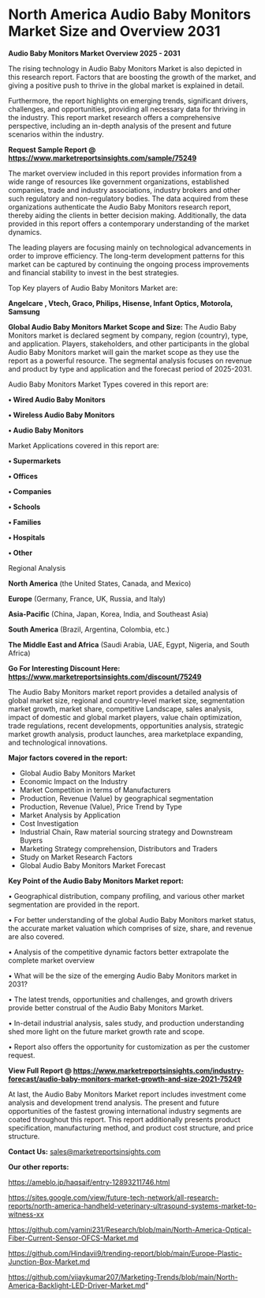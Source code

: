 # North America Audio Baby Monitors Market Size and Overview 2031

<Strong> Audio Baby Monitors Market Overview 2025 - 2031</strong>

The rising technology in Audio Baby Monitors Market is also depicted in this research report. Factors that are boosting the growth of the market, and giving a positive push to thrive in the global market is explained in detail.

Furthermore, the report highlights on emerging trends, significant drivers, challenges, and opportunities, providing all necessary data for thriving in the industry. This report market research offers a comprehensive perspective, including an in-depth analysis of the present and future scenarios within the industry.

<strong>Request Sample Report @ <a href=https://www.marketreportsinsights.com/sample/75249>https://www.marketreportsinsights.com/sample/75249</a></strong>

The market overview included in this report provides information from a wide range of resources like government organizations, established companies, trade and industry associations, industry brokers and other such regulatory and non-regulatory bodies. The data acquired from these organizations authenticate the Audio Baby Monitors research report, thereby aiding the clients in better decision making. Additionally, the data provided in this report offers a contemporary understanding of the market dynamics.

The leading players are focusing mainly on technological advancements in order to improve efficiency. The long-term development patterns for this market can be captured by continuing the ongoing process improvements and financial stability to invest in the best strategies.

Top Key players of Audio Baby Monitors Market are:

<strong>Angelcare , Vtech, Graco, Philips, Hisense, Infant Optics, Motorola, Samsung</strong>

<strong><b>Global Audio Baby Monitors Market Scope and Size:</b></strong>
The Audio Baby Monitors market is declared segment by company, region (country), type, and application. Players, stakeholders, and other participants in the global Audio Baby Monitors market will gain the market scope as they use the report as a powerful resource. The segmental analysis focuses on revenue and product by type and application and the forecast period of 2025-2031.

Audio Baby Monitors Market Types covered in this report are:

<strong>• Wired Audio Baby Monitors

• Wireless Audio Baby Monitors

• Audio Baby Monitors</strong>

Market Applications covered in this report are:

<strong>• Supermarkets

• Offices

• Companies

• Schools

• Families

• Hospitals

• Other</strong> 

Regional Analysis

<strong>North America</strong> (the United States, Canada, and Mexico)

<strong>Europe</strong> (Germany, France, UK, Russia, and Italy)

<strong>Asia-Pacific</strong> (China, Japan, Korea, India, and Southeast Asia)

<strong>South America</strong> (Brazil, Argentina, Colombia, etc.)

<strong>The Middle East and Africa</strong> (Saudi Arabia, UAE, Egypt, Nigeria, and South Africa)

<strong>Go For Interesting Discount Here: <a href=https://www.marketreportsinsights.com/discount/75249>https://www.marketreportsinsights.com/discount/75249</a></strong>

The Audio Baby Monitors market report provides a detailed analysis of global market size, regional and country-level market size, segmentation market growth, market share, competitive Landscape, sales analysis, impact of domestic and global market players, value chain optimization, trade regulations, recent developments, opportunities analysis, strategic market growth analysis, product launches, area marketplace expanding, and technological innovations.

<strong><b>Major factors covered in the report:</b></strong>
<ul>
  <li>Global Audio Baby Monitors Market </li>
  <li>Economic Impact on the Industry</li>
  <li>Market Competition in terms of Manufacturers</li>
  <li>Production, Revenue (Value) by geographical segmentation</li>
  <li>Production, Revenue (Value), Price Trend by Type</li>
  <li>Market Analysis by Application</li>
  <li>Cost Investigation</li>
  <li>Industrial Chain, Raw material sourcing strategy and Downstream Buyers</li>
  <li>Marketing Strategy comprehension, Distributors and Traders</li>
  <li>Study on Market Research Factors</li>
  <li>Global Audio Baby Monitors Market Forecast</li>
</ul>

<strong><b>Key Point of the Audio Baby Monitors Market report:</b></strong>

• Geographical distribution, company profiling, and various other market segmentation are provided in the report.

• For better understanding of the global Audio Baby Monitors market status, the accurate market valuation which comprises of size, share, and revenue are also covered.

• Analysis of the competitive dynamic factors better extrapolate the complete market overview

• What will be the size of the emerging Audio Baby Monitors market in 2031?

• The latest trends, opportunities and challenges, and growth drivers provide better construal of the Audio Baby Monitors Market.

• In-detail industrial analysis, sales study, and production understanding shed more light on the future market growth rate and scope.

• Report also offers the opportunity for customization as per the customer request.

<strong><b>View Full Report @ <a href=https://www.marketreportsinsights.com/industry-forecast/audio-baby-monitors-market-growth-and-size-2021-75249>https://www.marketreportsinsights.com/industry-forecast/audio-baby-monitors-market-growth-and-size-2021-75249</a></b></strong>


At last, the Audio Baby Monitors Market report includes investment come analysis and development trend analysis. The present and future opportunities of the fastest growing international industry segments are coated throughout this report. This report additionally presents product specification, manufacturing method, and product cost structure, and price structure.

<strong>Contact Us:</strong>
sales@marketreportsinsights.com

<strong>Our other reports:</strong>

<a href=https://ameblo.jp/haqsaif/entry-12893211746.html>https://ameblo.jp/haqsaif/entry-12893211746.html</a>

<a href=https://sites.google.com/view/future-tech-network/all-research-reports/north-america-handheld-veterinary-ultrasound-systems-market-to-witness-xx>https://sites.google.com/view/future-tech-network/all-research-reports/north-america-handheld-veterinary-ultrasound-systems-market-to-witness-xx</a>

<a href=https://github.com/yamini231/Research/blob/main/North-America-Optical-Fiber-Current-Sensor-OFCS-Market.md>https://github.com/yamini231/Research/blob/main/North-America-Optical-Fiber-Current-Sensor-OFCS-Market.md</a>

<a href=https://github.com/Hindavii9/trending-report/blob/main/Europe-Plastic-Junction-Box-Market.md>https://github.com/Hindavii9/trending-report/blob/main/Europe-Plastic-Junction-Box-Market.md</a>

<a href=https://github.com/vijaykumar207/Marketing-Trends/blob/main/North-America-Backlight-LED-Driver-Market.md>https://github.com/vijaykumar207/Marketing-Trends/blob/main/North-America-Backlight-LED-Driver-Market.md</a>"
